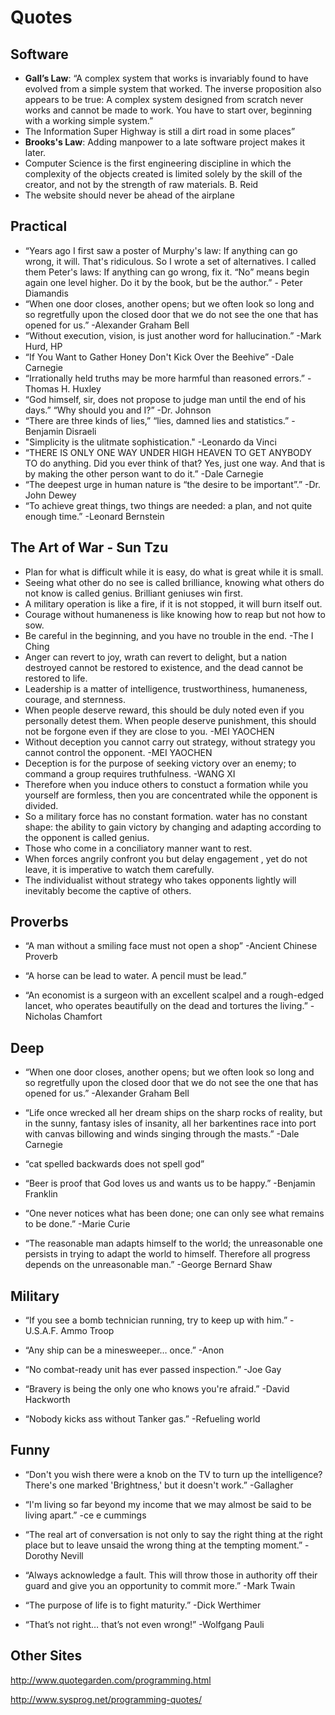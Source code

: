 <!-- TITLE: Favorite Quotes -->
<!-- SUBTITLE: A quick summary of Favorite Quotes -->

# Quotes
## Software

* **Gall’s Law**: “A complex system that works is invariably found to have evolved from a simple system that worked. The inverse proposition also appears to be true: A complex system designed from scratch never works and cannot be made to work. You have to start over, beginning with a working simple system.”
* The Information Super Highway is still a dirt road in some places”
* **Brooks's Law**: Adding manpower to a late software project makes it later.
* Computer Science is the first engineering discipline in which the complexity of the objects created is limited solely by the skill of the creator, and not by the strength of raw materials. B. Reid
* The website should never be ahead of the airplane

## Practical
* “Years ago I first saw a poster of Murphy's law: If anything can go wrong, it will. That's ridiculous. So I wrote a set of alternatives. I called them Peter's laws: If anything can go wrong, fix it. “No” means begin again one level higher. Do it by the book, but be the author.” - Peter Diamandis
* “When one door closes, another opens; but we often look so long and so regretfully upon the closed door that we do not see the one that has opened for us.” -Alexander Graham Bell
* “Without execution, vision, is just another word for hallucination.” -Mark Hurd, HP
* “If You Want to Gather Honey Don't Kick Over the Beehive” -Dale Carnegie
* “Irrationally held truths may be more harmful than reasoned errors.” -Thomas H. Huxley
* “God himself, sir, does not propose to judge man until the end of his days.” “Why should you and I?” -Dr. Johnson
* “There are three kinds of lies,” “lies, damned lies and statistics.” -Benjamin Disraeli
* "Simplicity is the ulitmate sophistication." -Leonardo da Vinci
* “THERE IS ONLY ONE WAY UNDER HIGH HEAVEN TO GET ANYBODY TO do anything. Did you ever think of that? Yes, just one way. And that is by making the other person want to do it.” -Dale Carnegie
* “The deepest urge in human nature is “the desire to be important”.” -Dr. John Dewey
* “To achieve great things, two things are needed: a plan, and not quite enough time.” -Leonard Bernstein

## The Art of War - Sun Tzu

* Plan for what is difficult while it is easy, do what is great while it is small.
* Seeing what other do no see is called brilliance, knowing what others do not know is called genius. Brilliant geniuses win first.
* A military operation is like a fire, if it is not stopped, it will burn itself out.
* Courage without humaneness is like knowing how to reap but not how to sow.
* Be careful in the beginning, and you have no trouble in the end. -The I Ching
* Anger can revert to joy, wrath can revert to delight, but a nation destroyed cannot be restored to existence, and the dead cannot be restored to life.
* Leadership is a matter of intelligence, trustworthiness, humaneness, courage, and sternness.
* When people deserve reward, this should be duly noted even if you personally detest them. When people deserve punishment, this should not be forgone even if they are close to you. -MEI YAOCHEN
* Without deception you cannot carry out strategy, without strategy you cannot control the opponent. -MEI YAOCHEN
* Deception is for the purpose of seeking victory over an enemy; to command a group requires truthfulness. -WANG XI
* Therefore when you induce others to constuct a formation while you yourself are formless, then you are concentrated while the opponent is divided.
* So a military force has no constant formation. water has no constant shape: the ability to gain victory by changing and adapting according to the opponent is called genius.
* Those who come in a conciliatory manner want to rest.
* When forces angrily confront you but delay engagement , yet do not leave, it is imperative to watch them carefully.
* The individualist without strategy who takes opponents lightly will inevitably become the captive of others.

## Proverbs

* “A man without a smiling face must not open a shop” -Ancient Chinese Proverb

* “A horse can be lead to water. A pencil must be lead.”

* “An economist is a surgeon with an excellent scalpel and a rough-edged lancet, who operates beautifully on the dead and tortures the living.” -Nicholas Chamfort

## Deep

* “When one door closes, another opens; but we often look so long and so regretfully upon the closed door that we do not see the one that has opened for us.” -Alexander Graham Bell

* “Life once wrecked all her dream ships on the sharp rocks of reality, but in the sunny, fantasy isles of insanity, all her barkentines race into port with canvas billowing and winds singing through the masts.” -Dale Carnegie

* “cat spelled backwards does not spell god”

* “Beer is proof that God loves us and wants us to be happy.” -Benjamin Franklin

* “One never notices what has been done; one can only see what remains to be done.” -Marie Curie

* “The reasonable man adapts himself to the world; the unreasonable one persists in trying to adapt the world to himself. Therefore all progress depends on the unreasonable man.” -George Bernard Shaw

## Military

* “If you see a bomb technician running, try to keep up with him.” -U.S.A.F. Ammo Troop

* “Any ship can be a minesweeper… once.” -Anon

* “No combat-ready unit has ever passed inspection.” -Joe Gay

* “Bravery is being the only one who knows you're afraid.” -David Hackworth

* “Nobody kicks ass without Tanker gas.” -Refueling world

## Funny

* “Don't you wish there were a knob on the TV to turn up the intelligence? There's one marked 'Brightness,' but it doesn't work.” -Gallagher

* “I'm living so far beyond my income that we may almost be said to be living apart.” -ce e cummings

* “The real art of conversation is not only to say the right thing at the right place but to leave unsaid the wrong thing at the tempting moment.” -Dorothy Nevill

* “Always acknowledge a fault. This will throw those in authority off their guard and give you an opportunity to commit more.” -Mark Twain

* “The purpose of life is to fight maturity.” -Dick Werthimer

* “That’s not right… that’s not even wrong!” -Wolfgang Pauli

## Other Sites

http://www.quotegarden.com/programming.html

http://www.sysprog.net/programming-quotes/